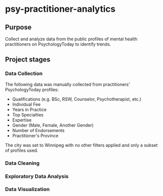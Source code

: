 # psy-practitioner-analytics 

## Purpose
Collect and analyze data from the public profiles of mental health practitioners on PsychologyToday to identify trends.

## Project stages
### Data Collection
The following data was manually collected from practitioners' PsychologyToday profiles:
- Qualifications (e.g. BSc, RSW, Counselor, Psychotherapist, etc.)
- Individual Fee
- Years in Practice
- Top Specialties
- Expertise
- Gender (Male, Female, Another Gender)
- Number of Endorsements
- Practitioner's Province

The city was set to Winnipeg with no other filters applied and only a subset of profiles used.

### Data Cleaning

### Exploratory Data Analysis

### Data Visualization
